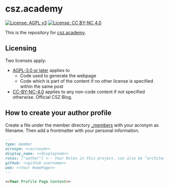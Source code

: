 # csz.academy

 [![License: AGPL v3](https://img.shields.io/badge/License-AGPL%20v3-blue.svg)](https://www.gnu.org/licenses/agpl-3.0.html)
 [![License: CC BY-NC 4.0](https://img.shields.io/badge/License-CC%20BY--NC%204.0-lightgrey.svg)](https://creativecommons.org/licenses/by-nc/4.0/)


This is the repository for [csz.academy](https://csz.academy).

## Licensing

Two licenses apply:

 - [AGPL-3.0 or later](./LICENSE.AGPL-3.0-or-later) applies to
   - Code used to generate the webpage
   - Code which is part of the content if no other license is specified within 
	 the same post
 - [CC-BY-NC-4.0](./LICENSE.CC-BY-NC-4.0) applies to any non-code content
   if not specified otherwise.
Official CSZ Blog.

## How to create your author profile

Create a file under the member directory [_members](https://github.com/csz-academy/csz.academy/tree/main/_members) with your acronym as filename. Then add a frontmatter with your personal information.

```md
---
type: member
acronym: <<acronym>>
display_name: <<displaynam>>
roles: ["author"] <-- Your Roles in this project, can also be "architect" or similar
github: <<github username>>
web: <<Your HomePage>>
---

<<Your Profile Page Content>>
```
